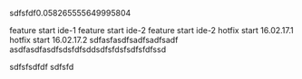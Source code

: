 sdfsfdf0.058265555649995804

feature start ide-1
feature start ide-2
feature start ide-2
hotfix start 16.02.17.1
hotfix start 16.02.17.2
sdfasfasdfsadfsadfsadf
asdfasdfasdfsdsfdfsddsdfsfdsfsdfsfdfssd

sdfsfsdfdf
sdfsfd